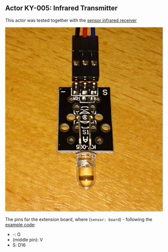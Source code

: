## Actor KY-005: Infrared Transmitter

This actor was tested together with the [sensor infrared receiver](../sensor-infrared-receiver)

![ky005](images/ky005.jpg)

The pins for the extension board, where (`sensor: board`) - following the [example code](infrared-send.py):
* -:	G
* (middle pin):	V
* S:	D16
